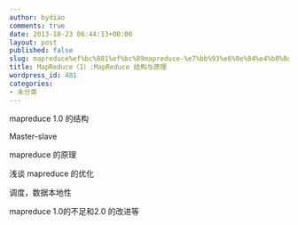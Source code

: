 ```yaml
---
author: bydiao
comments: true
date: 2013-10-23 06:44:13+00:00
layout: post
published: false
slug: mapreduce%ef%bc%881%ef%bc%89mapreduce-%e7%bb%93%e6%9e%84%e4%b8%8e%e5%8e%9f%e7%90%86
title: MapReduce（1）:MapReduce 结构与原理
wordpress_id: 481
categories:
- 未分类
---
```


mapreduce 1.0 的结构

Master-slave

mapreduce 的原理


浅谈 mapreduce 的优化

调度，数据本地性

mapreduce 1.0的不足和2.0 的改进等




